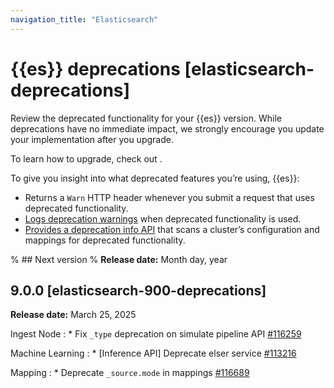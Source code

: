 ```yaml
---
navigation_title: "Elasticsearch"
---
```


# {{es}} deprecations [elasticsearch-deprecations]
Review the deprecated functionality for your {{es}} version. While deprecations have no immediate impact, we strongly encourage you update your implementation after you upgrade.

To learn how to upgrade, check out <uprade docs>.

To give you insight into what deprecated features you’re using, {{es}}:

* Returns a `Warn` HTTP header whenever you submit a request that uses deprecated functionality.
* [Logs deprecation warnings](docs-content://deploy-manage/monitor/logging-configuration/update-elasticsearch-logging-levels.md#deprecation-logging) when deprecated functionality is used.
* [Provides a deprecation info API](https://www.elastic.co/docs/api/doc/elasticsearch/operation/operation-migration-deprecations) that scans a cluster’s configuration and mappings for deprecated functionality.

% ## Next version
% **Release date:** Month day, year

## 9.0.0 [elasticsearch-900-deprecations]
**Release date:** March 25, 2025

Ingest Node
:   * Fix `_type` deprecation on simulate pipeline API [#116259](https://github.com/elastic/elasticsearch/pull/116259)


Machine Learning
:   * [Inference API] Deprecate elser service [#113216](https://github.com/elastic/elasticsearch/pull/113216)


Mapping
:   * Deprecate `_source.mode` in mappings [#116689](https://github.com/elastic/elasticsearch/pull/116689)
